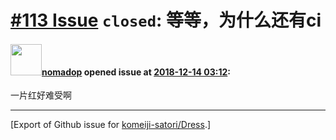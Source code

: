 # [\#113 Issue](https://github.com/komeiji-satori/Dress/issues/113) `closed`: 等等，为什么还有ci

#### <img src="https://avatars.githubusercontent.com/u/4026632?u=68347dbcaa253a656037d8fa34cf484dc31708bd&v=4" width="50">[nomadop](https://github.com/nomadop) opened issue at [2018-12-14 03:12](https://github.com/komeiji-satori/Dress/issues/113):

一片红好难受啊




-------------------------------------------------------------------------------



[Export of Github issue for [komeiji-satori/Dress](https://github.com/komeiji-satori/Dress).]

